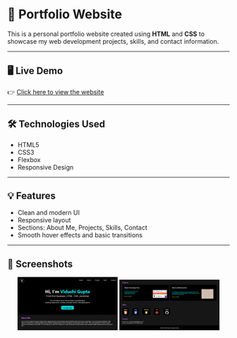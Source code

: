 # 📌 Portfolio Website

This is a personal portfolio website created using **HTML** and **CSS** to showcase my web development projects, skills, and contact information.

---

## 🖥️ Live Demo

👉 [Click here to view the website](https://vidushi-coder.github.io/Portfolio/portfolio.html)  

---

## 🛠️ Technologies Used

- HTML5  
- CSS3  
- Flexbox 
- Responsive Design 

---

## 💡 Features

- Clean and modern UI
- Responsive layout 
- Sections: About Me, Projects, Skills, Contact
- Smooth hover effects and basic transitions

---

## 📸 Screenshots

<p align = "center">
  <img src="Images/ss1.png" alt="Screenshot 1" width="45%" />
  <img src="Images/ss2.png" alt="Screenshot 2" width="45%" />
</p>
